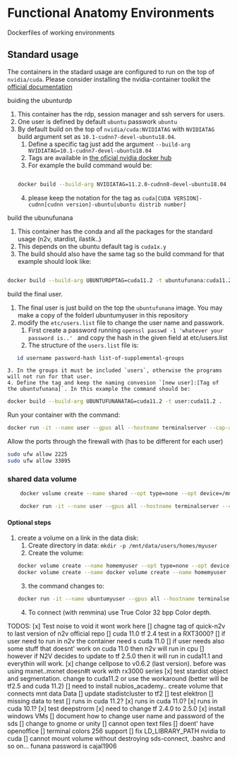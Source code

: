 # Functional Anatomy Environments
Dockerfiles of working environments


## Standard usage

The containers in the stadard usage are configured to run on the top of `nvidia/cuda`. Please consider installing the nvidia-container toolkit the [official documentation](https://docs.nvidia.com/cuda/wsl-user-guide/index.html#setting-containers)

buiding the ubunturdp

1. This container has the rdp, session manager and ssh servers for users.
2. One user is defined by default `ubuntu` passwork `ubuntu`
3. By default build on the top of `nvidia/cuda:NVIDIATAG` with `NVIDIATAG` build argument set as `10.1-cudnn7-devel-ubuntu18.04`.
    1. Define a specific tag just add the argument `--build-arg NVIDIATAG=10.1-cudnn7-devel-ubuntu18.04`
    2. Tags are available in [the oficial nvidia docker hub](https://hub.docker.com/r/nvidia/cuda/tags)
    3. For example the build command would be:
    ```bash
    
    docker build --build-arg NVIDIATAG=11.2.0-cudnn8-devel-ubuntu18.04 -t ubunturdp:cuda11.2 .

    ```
    4. please keep the notation for the tag as `cuda[CUDA VERSION]-cudnn[cudnn version]-ubuntu[ubuntu distrib number]`


build the ubunufunana

1. This container has the conda and all the packages for the standard usage (n2v, stardist, ilastik..)
2. This depends on the ubuntu default tag is `cuda1x.y`
3. The build should also have the same tag so the build command for that example should look like: 
```bash

docker build --build-arg UBUNTURDPTAG=cuda11.2 -t ubuntufunana:cuda11.2 .

```

build the final user.

1. The final user is just build on the top the `ubuntufunana` image. You may make a copy of the folderl ubuntumyuser in this repository
2. modify the `etc/users.list` file to change the user name and passwork.
    1. First create a password running `openssl passwd -1 'whatever your password is..' ` and copy the hash in the given field at etc/users.list
    2. The structure of the `users.list` file is:
```bash
   id username password-hash list-of-supplemental-groups
```
 	3. In the groups it must be included `users`, otherwise the programs will not run for that user.
    4. Define the tag and keep the naming convesion `[new user]:[Tag of the ubuntufunana]`. In this example the command should be:
 
 ```bash
docker build --build-arg UBUNTUFUNANATAG=cuda11.2 -t user:cuda11.2 .
 ```


 Run your container with the command:

 ```bash
 docker run -it --name user --gpus all --hostname terminalserver --cap-add=SYS_ADMIN --cap-add DAC_READ_SEARCH --security-opt apparmor:unconfined --shm-size 64g -p 33895:3389 -p 2225:22 user:cuda11.2
 ```

 Allow the ports through the firewall with (has to be different for each user)
 ```bash
 sudo ufw allow 2225
 sudo ufw allow 33895
 ```


### shared data volume

```bash
    docker volume create --name shared --opt type=none --opt device=/mnt/data/Data --opt o=bind
```

```bash
    docker run -it --name user --gpus all --hostname terminalserver --cap-add=SYS_ADMIN --cap-add DAC_READ_SEARCH --security-opt apparmor:unconfined --shm-size 64g -p 33895:3389 -p 2225:22 v shared:/mnt/data/Data user:cuda11.2
```
#### Optional steps

1. create a volume on a link in the data disk:
    1. Create directory in data: `mkdir -p /mnt/data/users/homes/myuser`
    2. Create the volume: 
    ```bash
    docker volume create --name homemyuser --opt type=none --opt device=/mnt/data/users/homes/myuser --opt o=bind
    docker volume create --name docker volume create --name homemyuser --opt type=none --opt device=/mnt/data/users/homes/myuser --opt o=bind --opt type=none --opt device=/mnt/data/users/homes/myuser --opt o=bind
    ```
    3. the command changes to:
    ```bash
    docker run -it --name ubuntumyuser --gpus all --hostname terminalserver --cap-add=SYS_ADMIN --cap-add DAC_READ_SEARCH --security-opt apparmor:unconfined --shm-size 1g -p 33895:3389 -p 2225:22 -v homemyuser:/home/myuser/ ubuntumyuser:cuda11.0-cudnn8-ubuntu18.04

    ```
	4. To connect (with remmina) use True Color 32 bpp Color depth.


TODOS:
[x] Test noise to void it wont work here
    [] chagne tag of quick-n2v to last version of n2v official repo
    [] cuda 11.0 tf 2.4 test in a RXT3000?
    [] if user need to run in n2v the container need s cuda 11.0 
    [] if user needs also some stuff that doesnt' work on cuda 11.0 then n2v will run in cpu
    [] however if N2V decides to update to tf 2.5.0 then it will run in cuda11.1 and everythin will work.
[x] change cellpose to v0.6.2 (last version). before was using mxnet..mxnet doesn#t work with rx3000 series
[x] test stardist object and segmentation. change to cuda11.2 or use the workaround (better will be tf2.5 and cuda 11.2)
    [] need to install nubios_academy.. create volume that connects mnt data Data 
    [] update stadistcluster to tf2
[] test elektron
    [] missing data to test
    [] runs in cuda 11.2?
    [x] runs in cuda 11.0?
    [x] runs in cuda 10.1?
[x] test deepstrorm
    [x] need to change tf 2.4.0 to 2.5.0
[x] install windows VMs
[] document how to change user name and password of the sds
[] change to gnome or unity
    [] cannot open text files 
    [] doent' have openoffice
[] terminal colors 256 support
[] fix LD_LIBRARY_PATH nvidia to cuda
[] cannot mount volume without destroying sds-connect, .bashrc and so on...
funana password is cajal1906
